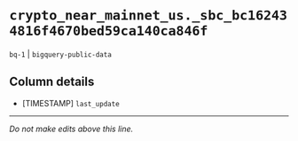 # `crypto_near_mainnet_us._sbc_bc162434816f4670bed59ca140ca846f`
`bq-1` | `bigquery-public-data`

## Column details
* [TIMESTAMP] `last_update`

-------------------------------------------------------------------------------
*Do not make edits above this line.*
